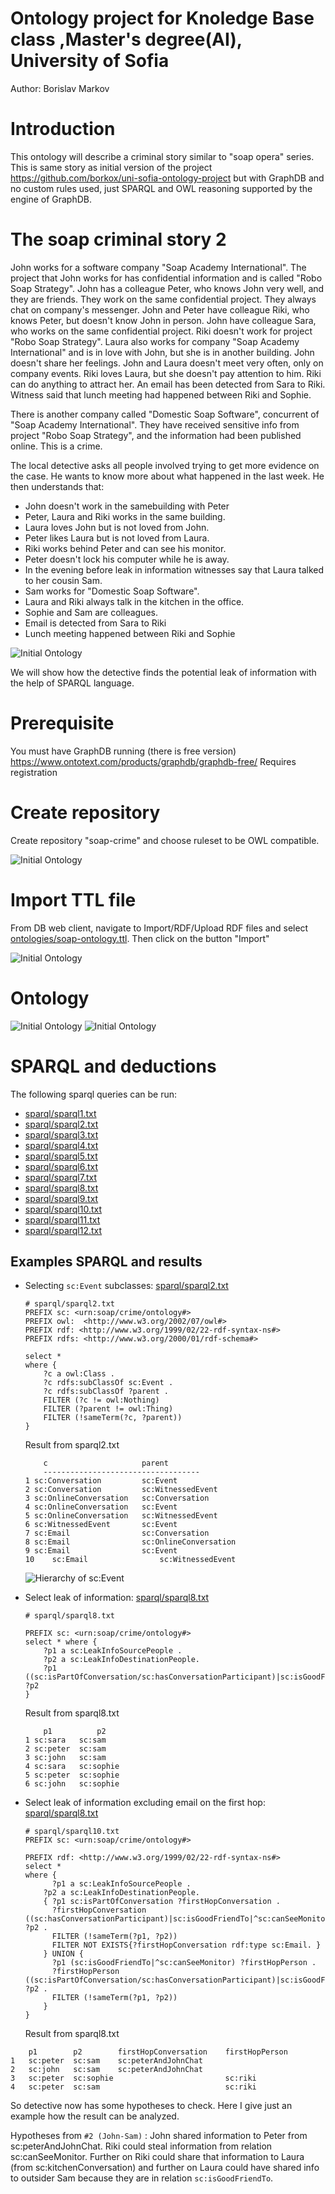 # Ontology project for Knoledge Base class ,Master's degree(AI), University of Sofia

Author: Borislav Markov

# Introduction

This ontology will describe a criminal story similar to
"soap opera" series. This is same story as initial version of the project
https://github.com/borkox/uni-sofia-ontology-project but with GraphDB
and no custom rules used, just SPARQL and OWL reasoning supported by
the engine of GraphDB.

# The soap criminal story 2
John works for a software company "Soap Academy International".
The project that John works for has confidential information
and is called "Robo Soap Strategy". John has a colleague Peter,
who knows John very well, and they are friends. They work on the
same confidential project. They always chat on company's messenger.
John and Peter have colleague Riki, who knows Peter, but doesn't
know John in person. John have colleague Sara, who works on the same
confidential project. Riki doesn't work for project "Robo Soap Strategy".
Laura also works for company "Soap Academy International" and is in love
with John, but she is in another building. John doesn't share her feelings.
John and Laura doesn't meet very often, only on company events. Riki
loves Laura, but she doesn't pay attention to him.  Riki can do anything
to attract her. An email has been detected from Sara to Riki. Witness said 
that lunch meeting had happened between Riki and Sophie.

There is another company called "Domestic Soap Software", concurrent of
"Soap Academy International". They have received sensitive info from
project "Robo Soap Strategy", and the information had been published online.
This is a crime.

The local detective asks all people involved trying to get more evidence on the case.
He wants to know more about what happened in the last week.
He then understands that:
* John doesn't work in the samebuilding with Peter
* Peter, Laura and Riki works in the same building.
* Laura loves John but is not loved from John.
* Peter likes Laura but is not loved from Laura.
* Riki works behind Peter and can see his monitor.
* Peter doesn't lock his computer while he is away.
* In the evening before leak in information witnesses say
  that Laura talked to her cousin Sam.
* Sam works for "Domestic Soap Software".
* Laura and Riki always talk in the kitchen in the office.
* Sophie and Sam are colleagues.
* Email is detected from Sara to Riki
* Lunch meeting happened between Riki and Sophie

![Initial Ontology](doc/Drawing_EN.svg)

We will show how the detective finds the potential leak of
information with the help of SPARQL language.

# Prerequisite
You must have GraphDB running (there is free version)
https://www.ontotext.com/products/graphdb/graphdb-free/
Requires registration

# Create repository
Create repository "soap-crime" and choose ruleset to be OWL compatible.

![Initial Ontology](doc/create_repository_graphdb.png)

# Import TTL file
From DB web client, navigate to Import/RDF/Upload RDF files and select
[ontologies/soap-ontology.ttl](ontologies/soap-ontology.ttl).
Then click on the button "Import"

![Initial Ontology](doc/import_ttl_in_graphdb.png)

# Ontology

![Initial Ontology](doc/GraphView1.png)
![Initial Ontology](doc/dependencies-soap-crime.svg)

# SPARQL and deductions

The following sparql queries can be run:

* [sparql/sparql1.txt](sparql/sparql1.txt)
* [sparql/sparql2.txt](sparql/sparql2.txt)
* [sparql/sparql3.txt](sparql/sparql3.txt)
* [sparql/sparql4.txt](sparql/sparql4.txt)
* [sparql/sparql5.txt](sparql/sparql5.txt)
* [sparql/sparql6.txt](sparql/sparql6.txt)
* [sparql/sparql7.txt](sparql/sparql7.txt)
* [sparql/sparql8.txt](sparql/sparql8.txt)
* [sparql/sparql9.txt](sparql/sparql9txt)
* [sparql/sparql10.txt](sparql/sparql10.txt)
* [sparql/sparql11.txt](sparql/sparql11.txt)
* [sparql/sparql12.txt](sparql/sparql12.txt)

## Examples SPARQL and results

* Selecting `sc:Event` subclasses: [sparql/sparql2.txt](sparql/sparql2.txt)
  ```sparql
  # sparql/sparql2.txt
  PREFIX sc: <urn:soap/crime/ontology#>
  PREFIX owl:  <http://www.w3.org/2002/07/owl#>
  PREFIX rdf: <http://www.w3.org/1999/02/22-rdf-syntax-ns#>
  PREFIX rdfs: <http://www.w3.org/2000/01/rdf-schema#>
  
  select *
  where {
      ?c a owl:Class .
      ?c rdfs:subClassOf sc:Event .
      ?c rdfs:subClassOf ?parent .
      FILTER (?c != owl:Nothing)
      FILTER (?parent != owl:Thing)
      FILTER (!sameTerm(?c, ?parent))
  }
  ```
  Result from sparql2.txt
  ```text
      c	                    parent
      -----------------------------------
  1	sc:Conversation	        sc:Event
  2	sc:Conversation	        sc:WitnessedEvent
  3	sc:OnlineConversation	sc:Conversation
  4	sc:OnlineConversation	sc:Event
  5	sc:OnlineConversation	sc:WitnessedEvent
  6	sc:WitnessedEvent	    sc:Event
  7	sc:Email	            sc:Conversation
  8	sc:Email	            sc:OnlineConversation
  9	sc:Email	            sc:Event
  10	sc:Email	            sc:WitnessedEvent
  ```
  ![Hierarchy of sc:Event](doc/event_hierarchy.png)

* Select leak of information: [sparql/sparql8.txt](sparql/sparql8.txt)
  ```sparql
  # sparql/sparql8.txt
  
  PREFIX sc: <urn:soap/crime/ontology#>
  select * where { 
      ?p1 a sc:LeakInfoSourcePeople .
      ?p2 a sc:LeakInfoDestinationPeople.
      ?p1 ((sc:isPartOfConversation/sc:hasConversationParticipant)|sc:isGoodFriendTo|^sc:canSeeMonitor)* ?p2
  }
  
  ```
  Result from sparql8.txt
  ```text
      p1	      p2
  1	sc:sara	  sc:sam
  2	sc:peter  sc:sam
  3	sc:john   sc:sam
  4	sc:sara   sc:sophie
  5	sc:peter  sc:sophie
  6	sc:john   sc:sophie
  ```

* Select leak of information excluding email 
  on the first hop: [sparql/sparql8.txt](sparql/sparql8.txt)

  ```sparql
  # sparql/sparql10.txt
  PREFIX sc: <urn:soap/crime/ontology#>
  
  PREFIX rdf: <http://www.w3.org/1999/02/22-rdf-syntax-ns#>
  select *
  where {
        ?p1 a sc:LeakInfoSourcePeople .
      ?p2 a sc:LeakInfoDestinationPeople.
      { ?p1 sc:isPartOfConversation ?firstHopConversation .
        ?firstHopConversation ((sc:hasConversationParticipant)|sc:isGoodFriendTo|^sc:canSeeMonitor)+ ?p2 .
        FILTER (!sameTerm(?p1, ?p2))
        FILTER NOT EXISTS{?firstHopConversation rdf:type sc:Email. }
      } UNION {
        ?p1 (sc:isGoodFriendTo|^sc:canSeeMonitor) ?firstHopPerson .
        ?firstHopPerson ((sc:isPartOfConversation/sc:hasConversationParticipant)|sc:isGoodFriendTo|^sc:canSeeMonitor)+ ?p2 .
        FILTER (!sameTerm(?p1, ?p2))
      }
  }
  ```
  Result from sparql8.txt
```text
	p1        p2        firstHopConversation    firstHopPerson
1	sc:peter  sc:sam    sc:peterAndJohnChat	
2	sc:john   sc:sam    sc:peterAndJohnChat	
3	sc:peter  sc:sophie                         sc:riki
4	sc:peter  sc:sam                            sc:riki
```


So detective now has some hypotheses to check.
Here I give just an example how the result can be analyzed.

Hypotheses from `#2 (John-Sam)` : John shared information to Peter
from sc:peterAndJohnChat. Riki could steal information 
from relation sc:canSeeMonitor. Further on Riki could share that 
information to Laura (from sc:kitchenConversation) 
and further on Laura could have shared info to outsider Sam because
they are in relation `sc:isGoodFriendTo`.

 